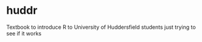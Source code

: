 # huddr
Textbook to introduce R to University of Huddersfield students
just trying to see if it works
